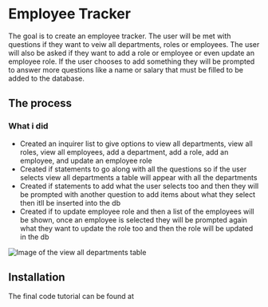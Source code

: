 # Employee Tracker

The goal is to create an employee tracker. The user will be met with questions if they want to veiw all departments, roles or employees. The user will also be asked if they want to add a role or employee or even update an employee role. If the user chooses to add something they will be prompted to answer more questions like a name or salary that must be filled to be added to the database.

## The process

### What i did
* Created an inquirer list to give options to view all departments, view all roles, view all employees, add a department, add a role, add an employee, and update an employee role
* Created if statements to go along with all the questions so if the user selects view all departments a table will appear with all the departments
* Created if statements to add what the user selects too and then they will be prompted with another question to add items about what they select then itll be inserted into the db
* Created if to update employee role and then a list of the employees will be shown, once an employee is selected they will be prompted again what they want to update the role too and then the role will be updated in the db

![Image of the view all departments table]()
  
## Installation 
The final code tutorial can be found at 
